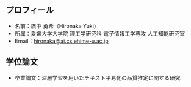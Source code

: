 ## プロフィール
- 名前：廣中 勇希（Hironaka Yuki）
- 所属：愛媛大学大学院 理工学研究科 電子情報工学専攻 人工知能研究室
- Email：hironaka@ai.cs.ehime-u.ac.jp
## 学位論文
- 卒業論文：深層学習を用いたテキスト平易化の品質推定に関する研究

<!--
**yu-hiro/yu-hiro** is a ✨ _special_ ✨ repository because its `README.md` (this file) appears on your GitHub profile.

Here are some ideas to get you started:

- 🔭 I’m currently working on ...
- 🌱 I’m currently learning ...
- 👯 I’m looking to collaborate on ...
- 🤔 I’m looking for help with ...
- 💬 Ask me about ...
- 📫 How to reach me: ...
- 😄 Pronouns: ...
- ⚡ Fun fact: ...
-->
